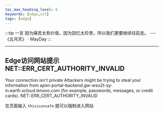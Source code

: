 ```yaml
---
toc_max_heading_level: 6
keywords: [edge,ssl]
tags: [edge]
---
```



:::tip 一言
因为痛苦太有价值，因为回忆太珍贵，所以我们更要继续往前走。 --- 《五月天》 · MayDay
:::

---

## Edge访问网站提示 NET::ERR_CERT_AUTHORITY_INVALID


Your connection isn't private
Attackers might be trying to steal your information from apim-portal-backend.gw-wso2t-sy-in.earth.xcloud.lenovo.com (for example, passwords, messages, or credit cards).
NET::ERR_CERT_AUTHORITY_INVALID

在页面输入 `thisisunsafe` 就可以强制进入网站
